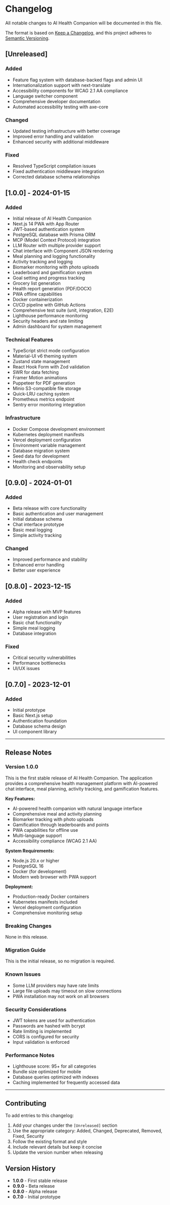 # Changelog

All notable changes to AI Health Companion will be documented in this file.

The format is based on [Keep a Changelog](https://keepachangelog.com/en/1.0.0/),
and this project adheres to [Semantic Versioning](https://semver.org/spec/v2.0.0.html).

## [Unreleased]

### Added
- Feature flag system with database-backed flags and admin UI
- Internationalization support with next-translate
- Accessibility components for WCAG 2.1 AA compliance
- Language switcher component
- Comprehensive developer documentation
- Automated accessibility testing with axe-core

### Changed
- Updated testing infrastructure with better coverage
- Improved error handling and validation
- Enhanced security with additional middleware

### Fixed
- Resolved TypeScript compilation issues
- Fixed authentication middleware integration
- Corrected database schema relationships

## [1.0.0] - 2024-01-15

### Added
- Initial release of AI Health Companion
- Next.js 14 PWA with App Router
- JWT-based authentication system
- PostgreSQL database with Prisma ORM
- MCP (Model Context Protocol) integration
- LLM Router with multiple provider support
- Chat interface with Component JSON rendering
- Meal planning and logging functionality
- Activity tracking and logging
- Biomarker monitoring with photo uploads
- Leaderboard and gamification system
- Goal setting and progress tracking
- Grocery list generation
- Health report generation (PDF/DOCX)
- PWA offline capabilities
- Docker containerization
- CI/CD pipeline with GitHub Actions
- Comprehensive test suite (unit, integration, E2E)
- Lighthouse performance monitoring
- Security headers and rate limiting
- Admin dashboard for system management

### Technical Features
- TypeScript strict mode configuration
- Material-UI v6 theming system
- Zustand state management
- React Hook Form with Zod validation
- SWR for data fetching
- Framer Motion animations
- Puppeteer for PDF generation
- Minio S3-compatible file storage
- Quick-LRU caching system
- Prometheus metrics endpoint
- Sentry error monitoring integration

### Infrastructure
- Docker Compose development environment
- Kubernetes deployment manifests
- Vercel deployment configuration
- Environment variable management
- Database migration system
- Seed data for development
- Health check endpoints
- Monitoring and observability setup

## [0.9.0] - 2024-01-01

### Added
- Beta release with core functionality
- Basic authentication and user management
- Initial database schema
- Chat interface prototype
- Basic meal logging
- Simple activity tracking

### Changed
- Improved performance and stability
- Enhanced error handling
- Better user experience

## [0.8.0] - 2023-12-15

### Added
- Alpha release with MVP features
- User registration and login
- Basic chat functionality
- Simple meal logging
- Database integration

### Fixed
- Critical security vulnerabilities
- Performance bottlenecks
- UI/UX issues

## [0.7.0] - 2023-12-01

### Added
- Initial prototype
- Basic Next.js setup
- Authentication foundation
- Database schema design
- UI component library

---

## Release Notes

### Version 1.0.0
This is the first stable release of AI Health Companion. The application provides a comprehensive health management platform with AI-powered chat interface, meal planning, activity tracking, and gamification features.

**Key Features:**
- AI-powered health companion with natural language interface
- Comprehensive meal and activity planning
- Biomarker tracking with photo uploads
- Gamification through leaderboards and points
- PWA capabilities for offline use
- Multi-language support
- Accessibility compliance (WCAG 2.1 AA)

**System Requirements:**
- Node.js 20.x or higher
- PostgreSQL 16
- Docker (for development)
- Modern web browser with PWA support

**Deployment:**
- Production-ready Docker containers
- Kubernetes manifests included
- Vercel deployment configuration
- Comprehensive monitoring setup

### Breaking Changes
None in this release.

### Migration Guide
This is the initial release, so no migration is required.

### Known Issues
- Some LLM providers may have rate limits
- Large file uploads may timeout on slow connections
- PWA installation may not work on all browsers

### Security Considerations
- JWT tokens are used for authentication
- Passwords are hashed with bcrypt
- Rate limiting is implemented
- CORS is configured for security
- Input validation is enforced

### Performance Notes
- Lighthouse score: 95+ for all categories
- Bundle size optimized for mobile
- Database queries optimized with indexes
- Caching implemented for frequently accessed data

---

## Contributing

To add entries to this changelog:

1. Add your changes under the `[Unreleased]` section
2. Use the appropriate category: Added, Changed, Deprecated, Removed, Fixed, Security
3. Follow the existing format and style
4. Include relevant details but keep it concise
5. Update the version number when releasing

## Version History

- **1.0.0** - First stable release
- **0.9.0** - Beta release
- **0.8.0** - Alpha release
- **0.7.0** - Initial prototype 